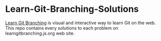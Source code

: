 # Learn-Git-Branching-Solutions
[Learn Git Branching](https://learngitbranching.js.org/) is visual and interactive way to learn Git on the web. This repo contains every solutions to each problem on learngitbranching.js.org web site.
